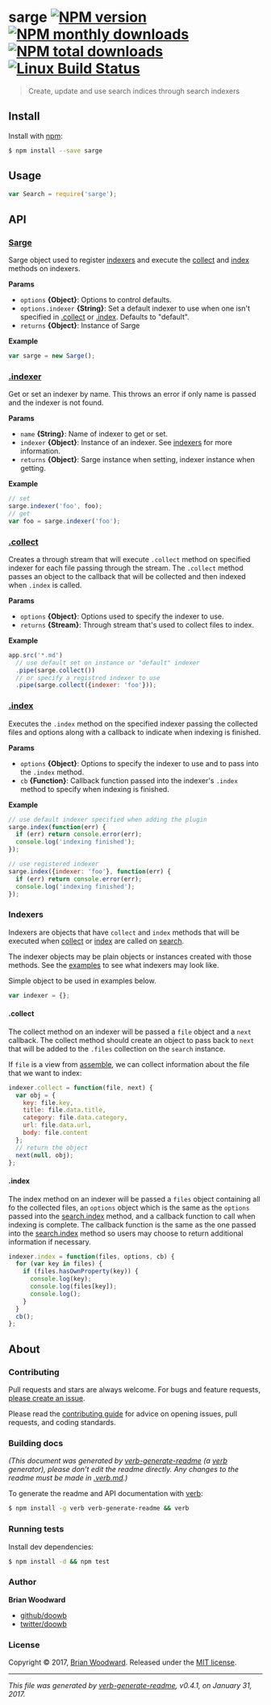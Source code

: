 # sarge [![NPM version](https://img.shields.io/npm/v/sarge.svg?style=flat)](https://www.npmjs.com/package/sarge) [![NPM monthly downloads](https://img.shields.io/npm/dm/sarge.svg?style=flat)](https://npmjs.org/package/sarge)  [![NPM total downloads](https://img.shields.io/npm/dt/sarge.svg?style=flat)](https://npmjs.org/package/sarge) [![Linux Build Status](https://img.shields.io/travis/doowb/sarge.svg?style=flat&label=Travis)](https://travis-ci.org/doowb/sarge)

> Create, update and use search indices through search indexers

## Install

Install with [npm](https://www.npmjs.com/):

```sh
$ npm install --save sarge
```

## Usage

```js
var Search = require('sarge');
```

## API

### [Sarge](index.js#L20)

Sarge object used to register [indexers](#indexers) and execute the [collect](#collect) and [index](#index) methods on indexers.

**Params**

* `options` **{Object}**: Options to control defaults.
* `options.indexer` **{String}**: Set a default indexer to use when one isn't specified in [.collect](#collect) or [.index](#index). Defaults to "default".
* `returns` **{Object}**: Instance of Sarge

**Example**

```js
var sarge = new Sarge();
```

### [.indexer](index.js#L45)

Get or set an indexer by name. This throws an error if only name is passed and the indexer is not found.

**Params**

* `name` **{String}**: Name of indexer to get or set.
* `indexer` **{Object}**: Instance of an indexer. See [indexers](#indexers) for more information.
* `returns` **{Object}**: Sarge instance when setting, indexer instance when getting.

**Example**

```js
// set
sarge.indexer('foo', foo);
// get
var foo = sarge.indexer('foo');
```

### [.collect](index.js#L78)

Creates a through stream that will execute `.collect` method on specified indexer for each file passing through the stream. The `.collect` method passes an object to the callback that will be collected and then indexed when `.index` is called.

**Params**

* `options` **{Object}**: Options used to specify the indexer to use.
* `returns` **{Stream}**: Through stream that's used to collect files to index.

**Example**

```js
app.src('*.md')
  // use default set on instance or "default" indexer
  .pipe(sarge.collect())
  // or specify a registred indexer to use
  .pipe(sarge.collect({indexer: 'foo'}));
```

### [.index](index.js#L117)

Executes the `.index` method on the specified indexer passing the collected files and options along with a callback to indicate when indexing is finished.

**Params**

* `options` **{Object}**: Options to specify the indexer to use and to pass into the `.index` method.
* `cb` **{Function}**: Callback function passed into the indexer's `.index` method to specify when indexing is finished.

**Example**

```js
// use default indexer specified when adding the plugin
sarge.index(function(err) {
  if (err) return console.error(err);
  console.log('indexing finished');
});

// use registered indexer
sarge.index({indexer: 'foo'}, function(err) {
  if (err) return console.error(err);
  console.log('indexing finished');
});
```

### Indexers

Indexers are objects that have `collect` and `index` methods that will be executed when [collect](#collect) or [index](#index) are called on [search](#search).

The indexer objects may be plain objects or instances created with those methods. See the [examples](examples) to see what indexers may look like.

Simple object to be used in examples below.

```js
var indexer = {};
```

#### .collect

The collect method on an indexer will be passed a `file` object and a `next` callback. The collect method
should create an object to pass back to `next` that will be added to the `.files` collection on the `search` instance.

If `file` is a view from [assemble](https://github.com/assemble/assemble), we can collect information about the file that we want to index:

```js
indexer.collect = function(file, next) {
  var obj = {
    key: file.key,
    title: file.data.title,
    category: file.data.category,
    url: file.data.url,
    body: file.content
  };
  // return the object
  next(null, obj);
};
```

#### .index

The index method on an indexer will be passed a `files` object containing all fo the collected files, an `options` object which is the same as the `options` passed into the [search.index](#index) method, and a callback function to call when indexing is complete. The callback function is the same as the one passed into the [search.index](#index) method so users may choose to return additional information if necessary.

```js
indexer.index = function(files, options, cb) {
  for (var key in files) {
    if (files.hasOwnProperty(key)) {
      console.log(key);
      console.log(files[key]);
      console.log();
    }
  }
  cb();
};
```

## About

### Contributing

Pull requests and stars are always welcome. For bugs and feature requests, [please create an issue](../../issues/new).

Please read the [contributing guide](contributing.md) for advice on opening issues, pull requests, and coding standards.

### Building docs

_(This document was generated by [verb-generate-readme](https://github.com/verbose/verb-generate-readme) (a [verb](https://github.com/verbose/verb) generator), please don't edit the readme directly. Any changes to the readme must be made in [.verb.md](.verb.md).)_

To generate the readme and API documentation with [verb](https://github.com/verbose/verb):

```sh
$ npm install -g verb verb-generate-readme && verb
```

### Running tests

Install dev dependencies:

```sh
$ npm install -d && npm test
```

### Author

**Brian Woodward**

* [github/doowb](https://github.com/doowb)
* [twitter/doowb](https://twitter.com/doowb)

### License

Copyright © 2017, [Brian Woodward](https://github.com/doowb).
Released under the [MIT license](LICENSE).

***

_This file was generated by [verb-generate-readme](https://github.com/verbose/verb-generate-readme), v0.4.1, on January 31, 2017._